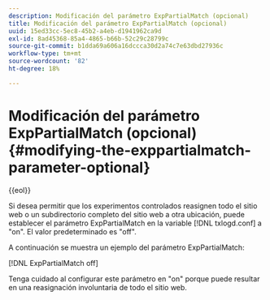 ```yaml
---
description: Modificación del parámetro ExpPartialMatch (opcional)
title: Modificación del parámetro ExpPartialMatch (opcional)
uuid: 15ed33cc-5ec8-45b2-a4eb-d1941962ca9d
exl-id: 8ad45368-85a4-4865-b66b-52c29c28799c
source-git-commit: b1dda69a606a16dccca30d2a74c7e63dbd27936c
workflow-type: tm+mt
source-wordcount: '82'
ht-degree: 18%

---
```


# Modificación del parámetro ExpPartialMatch (opcional){#modifying-the-exppartialmatch-parameter-optional}

{{eol}}

Si desea permitir que los experimentos controlados reasignen todo el sitio web o un subdirectorio completo del sitio web a otra ubicación, puede establecer el parámetro ExpPartialMatch en la variable [!DNL txlogd.conf] a &quot;on&quot;. El valor predeterminado es &quot;off&quot;.

A continuación se muestra un ejemplo del parámetro ExpPartialMatch:

[!DNL ExpPartialMatch off]

Tenga cuidado al configurar este parámetro en &quot;on&quot; porque puede resultar en una reasignación involuntaria de todo el sitio web.
